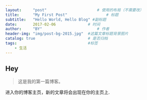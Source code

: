```yaml
---
layout:     "post"   				    # 使用的布局（不需要改）
title:      "My First Post" 				# 标题 
subtitle:   "Hello World, Hello Blog" #副标题
date:       2017-02-06 				# 时间
author:     "BY" 						# 作者
header-img: "img/post-bg-2015.jpg" 	#这篇文章标题背景图片
catalog: true 						# 是否归档
tags:								#标签
    - 生活
---
```


## Hey
>这是我的第一篇博客。

进入你的博客主页，新的文章将会出现在你的主页上.
